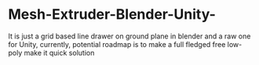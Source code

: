 # Mesh-Extruder-Blender-Unity-
It is just a grid based line drawer on ground plane in blender and a raw one for Unity, currently, potential roadmap is to make a full fledged free low-poly make it quick solution
